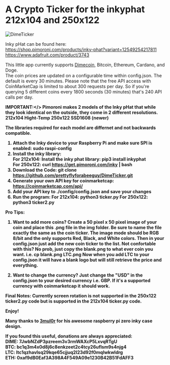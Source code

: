 # A Crypto Ticker for the inkyphat 212x104 and 250x122 

![DimeTicker](https://user-images.githubusercontent.com/75382474/142347905-30446d59-735b-47f7-80fb-7ace743d8434.jpg)

Inky pHat can be found here:</br>
https://shop.pimoroni.com/products/inky-phat?variant=12549254217811 </br>
https://www.adafruit.com/product/3743

This little app currently supports <a href="https://www.dimecoinnetwork.com">Dimecoin</a>, Bitcoin, Ethereum, Cardano, and Doge.</br>
The coin prices are updated on a configurable time within config.json.  The default is every 30 minutes.  Please note that the free API access with CoinMarketCap is limited to about 300 requests per day.  So if you're querying 5 different coins every 1800 seconds (30 minutes) that's 240 API calls per day.  

<b>IMPORTANT:</>
Pimoroni makes 2 models of the Inky pHat that while they look identical on the outside, they come in 2 different
resolutions.
212x104 Hight-Temp
250x122 SSD1608 (newer)

The libraries required for each model are differnet and not backwards compatible. 

1. Attach the Inky device to your Raspberry Pi and make sure SPI is enabled: sudo raspi-config
2. Install the inky library:</br> 
    For 212x104: Install the inky phat library: pip3 install inkyphat </br>
    For 250x122: curl https://get.pimoroni.com/inky | bash </br>
3. Download the Code: git clone https://github.com/prettyflyforabeeguy/DimeTicker.git
4. Generate your own API key for coinmarketcap: https://coinmarketcap.com/api/
5. Add your API key to ./config/config.json and save your changes
6. Run the program: 
    For 212x104: python3 ticker.py
    For 250x122: python3 ticker2.py

Pro Tips: 
1. Want to add more coins?
Create a 50 pixel x 50 pixel image of your coin and place this .png file in the img folder.  Be sure to name the file exactly the same as the coin ticker.  The image mode should be RGB 8/bit and the only supports Red, Black, and White colors.  Then in your config.json just add the new coin ticker to the list.
Not confortable with this? No prob, just copy the blank.png to what ever coin you want.
i.e. cp blank.png LTC.png
Now when you add LTC to your config.json it will have a blank logo but will still retrieve the price and everything.

2. Want to change the currency?
Just change the "USD" in the config.json to your desired currency i.e. GBP.  If it's a supported currency with coinmarketcap it should work.

Final Notes:
Currently screen rotation is not supported in the 250x122 ticker2.py code but is supported in the 212x104 ticker.py code.

Enjoy!

Many thanks to <a href="https://www.thingiverse.com/3mul0r/designs">3mul0r</a> for his awesome raspberry pi zero inky case design.


If you found this useful, donations are always appreciated:</br>
DIME: 7JwbNZdP3pzreem3v3rmWAXcP5LxvqRTgU  </br>
BTC:  bc1q3m4x0d8j6c8enkzeet2c4tcy26uflsm9s4njg4 </br>
LTC:  ltc1qzhavlsq29kqe65cjjuq2l23d92f0mqlwkwldrg </br>
ETH:  0xaf9dB0Eaf3A398A4F549A09e1230B42B51FdAFF3 </br>

